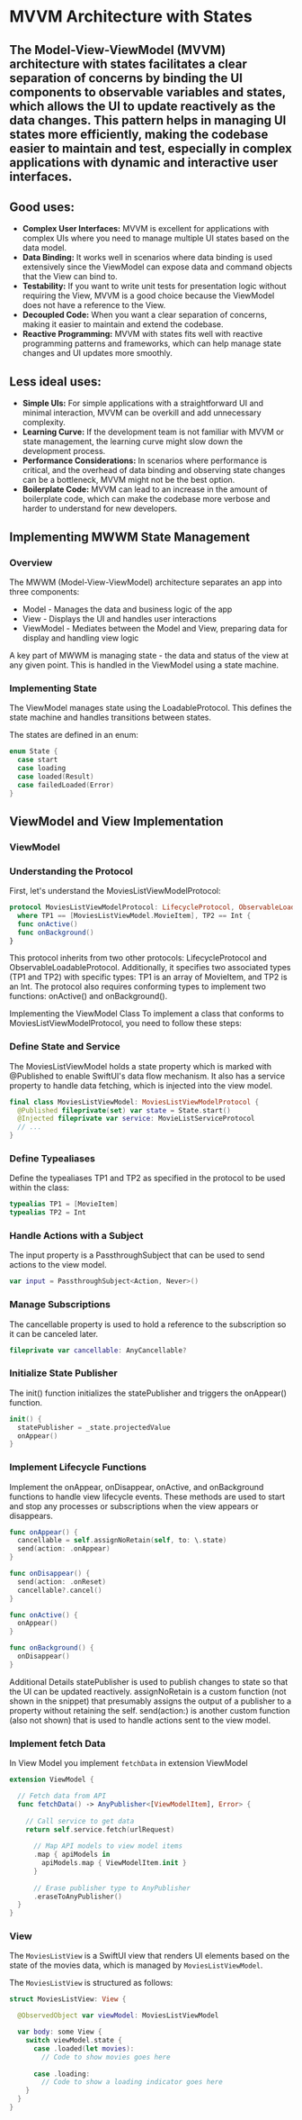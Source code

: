 # MVVM Architecture with States

## The Model-View-ViewModel (MVVM) architecture with states facilitates a clear separation of concerns by binding the UI components to observable variables and states, which allows the UI to update reactively as the data changes. This pattern helps in managing UI states more efficiently, making the codebase easier to maintain and test, especially in complex applications with dynamic and interactive user interfaces.

## Good uses:

- **Complex User Interfaces:** MVVM is excellent for applications with complex UIs where you need to manage multiple UI states based on the data model.
- **Data Binding:** It works well in scenarios where data binding is used extensively since the ViewModel can expose data and command objects that the View can bind to.
- **Testability:** If you want to write unit tests for presentation logic without requiring the View, MVVM is a good choice because the ViewModel does not have a reference to the View.
- **Decoupled Code:** When you want a clear separation of concerns, making it easier to maintain and extend the codebase.
- **Reactive Programming:** MVVM with states fits well with reactive programming patterns and frameworks, which can help manage state changes and UI updates more smoothly.

## Less ideal uses:

- **Simple UIs:** For simple applications with a straightforward UI and minimal interaction, MVVM can be overkill and add unnecessary complexity.
- **Learning Curve:** If the development team is not familiar with MVVM or state management, the learning curve might slow down the development process.
- **Performance Considerations:** In scenarios where performance is critical, and the overhead of data binding and observing state changes can be a bottleneck, MVVM might not be the best option.
- **Boilerplate Code:** MVVM can lead to an increase in the amount of boilerplate code, which can make the codebase more verbose and harder to understand for new developers.

## Implementing MWWM State Management

### Overview
The MWWM (Model-View-ViewModel) architecture separates an app into three components:
- Model - Manages the data and business logic of the app
- View - Displays the UI and handles user interactions
- ViewModel - Mediates between the Model and View, preparing data for display and handling view logic

A key part of MWWM is managing state - the data and status of the view at any given point. This is handled in the ViewModel using a state machine.

### Implementing State
The ViewModel manages state using the LoadableProtocol. This defines the state machine and handles transitions between states.

The states are defined in an enum:
```swift
enum State {
  case start
  case loading
  case loaded(Result) 
  case failedLoaded(Error)
}
```

## ViewModel and View Implementation

### ViewModel

### Understanding the Protocol

First, let's understand the MoviesListViewModelProtocol:

```swift
protocol MoviesListViewModelProtocol: LifecycleProtocol, ObservableLoadableProtocol
  where TP1 == [MoviesListViewModel.MovieItem], TP2 == Int {
  func onActive()
  func onBackground()
}
```

This protocol inherits from two other protocols: LifecycleProtocol and ObservableLoadableProtocol. Additionally, it specifies two associated types (TP1 and TP2) with specific types: TP1 is an array of MovieItem, and TP2 is an Int. The protocol also requires conforming types to implement two functions: onActive() and onBackground().

Implementing the ViewModel Class
To implement a class that conforms to MoviesListViewModelProtocol, you need to follow these steps:

### Define State and Service

The MoviesListViewModel holds a state property which is marked with @Published to enable SwiftUI's data flow mechanism. It also has a service property to handle data fetching, which is injected into the view model.

```swift
final class MoviesListViewModel: MoviesListViewModelProtocol {
  @Published fileprivate(set) var state = State.start()
  @Injected fileprivate var service: MovieListServiceProtocol
  // ...
}
```

### Define Typealiases

Define the typealiases TP1 and TP2 as specified in the protocol to be used within the class:

```swift
typealias TP1 = [MovieItem]
typealias TP2 = Int
```

### Handle Actions with a Subject

The input property is a PassthroughSubject that can be used to send actions to the view model.

```swift
var input = PassthroughSubject<Action, Never>()
```

### Manage Subscriptions

The cancellable property is used to hold a reference to the subscription so it can be canceled later.

```swift
fileprivate var cancellable: AnyCancellable?
```

### Initialize State Publisher

The init() function initializes the statePublisher and triggers the onAppear() function.

```swift
init() {
  statePublisher = _state.projectedValue
  onAppear()
}
```

### Implement Lifecycle Functions

Implement the onAppear, onDisappear, onActive, and onBackground functions to handle view lifecycle events. These methods are used to start and stop any processes or subscriptions when the view appears or disappears.

```swift
func onAppear() {
  cancellable = self.assignNoRetain(self, to: \.state)
  send(action: .onAppear)
}

func onDisappear() {
  send(action: .onReset)
  cancellable?.cancel()
}

func onActive() {
  onAppear()
}

func onBackground() {
  onDisappear()
}
```

Additional Details
statePublisher is used to publish changes to state so that the UI can be updated reactively.
assignNoRetain is a custom function (not shown in the snippet) that presumably assigns the output of a publisher to a property without retaining the self.
send(action:) is another custom function (also not shown) that is used to handle actions sent to the view model.

### Implement fetch Data

In View Model you implement `fetchData` in extension ViewModel


```swift
extension ViewModel {

  // Fetch data from API
  func fetchData() -> AnyPublisher<[ViewModelItem], Error> {
    
    // Call service to get data
    return self.service.fetch(urlRequest)
  
      // Map API models to view model items
      .map { apiModels in
        apiModels.map { ViewModelItem.init }  
      }
      
      // Erase publisher type to AnyPublisher
      .eraseToAnyPublisher()
  }
}
```


### View

The `MoviesListView` is a SwiftUI view that renders UI elements based on the state of the movies data, which is managed by `MoviesListViewModel`.

The `MoviesListView` is structured as follows:

```swift
struct MoviesListView: View {

  @ObservedObject var viewModel: MoviesListViewModel

  var body: some View {
    switch viewModel.state {
      case .loaded(let movies):
        // Code to show movies goes here
      
      case .loading:
        // Code to show a loading indicator goes here
    }
  }
}
```


